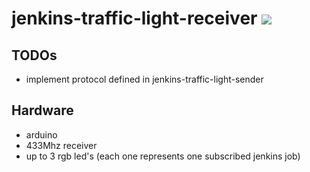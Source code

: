 # jenkins-traffic-light-receiver <img src="https://api.travis-ci.org/guidowojke/jenkins-traffic-light-receiver.svg" />

## TODOs
  * implement protocol defined in jenkins-traffic-light-sender
  
## Hardware
  * arduino
  * 433Mhz receiver
  * up to 3 rgb led's (each one represents one subscribed jenkins job) 
